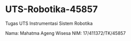# UTS-Robotika-45857
Tugas UTS Instrumentasi Sistem Robotika

Nama: Mahatma Ageng Wisesa
NIM: 17/411372/TK/45857
